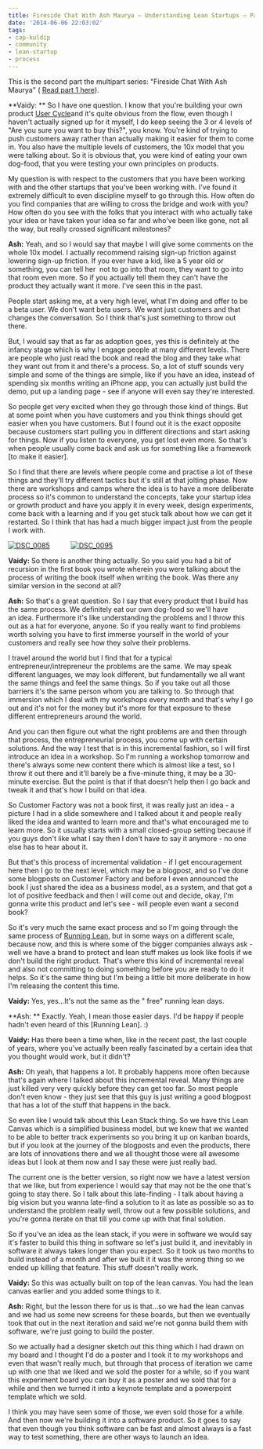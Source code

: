 ```yaml
---
title: Fireside Chat With Ash Maurya – Understanding Lean Startups – Part 2
date: '2014-06-06 22:03:02'
tags:
- cap-kuldip
- community
- lean-startup
- process
---
```


This is the second part the multipart series: "Fireside Chat With Ash Maurya" (
[Read part 1 here](http://www.multunus.com/blog/2014/04/fireside-chat-ash-maurya-lean-startups/)).


**Vaidy: **
So I have one question. I know that you're building your own product 
[User Cycle](http://usercycle.com/)and it's quite obvious from the flow, even though I haven't actually signed up for it myself, I do keep seeing the 3 or 4 levels of "Are you sure you want to buy this?", you know. You're kind of trying to push customers away rather than actually making it easier for them to come in. You also have the multiple levels of customers, the 10x model that you were talking about. So it is obvious that, you were kind of eating your own dog-food, that you were testing your own principles on products.

My question is with respect to the customers that you have been working with and the other startups that you've been working with. I've found it extremely difficult to even discipline myself to go through this. How often do you find companies that are willing to cross the bridge and work with you? How often do you see with the folks that you interact with who actually take your idea or have taken your idea so far and who've been like gone, not all the way, but really crossed significant milestones?


**Ash:**
 Yeah, and so I would say that maybe I will give some comments on the whole 10x model. I actually recommend raising sign-up friction against lowering sign-up friction. If you ever have a kid, like a 5 year old or something, you can tell her 
not to go into that room, they want to go into that room even more. So if you actually tell them they can't have the product they actually want it more. I've seen this in the past.

People start asking me, at a very high level, what I'm doing and offer to be a beta user. 
We don't want beta users. We want just customers and that changes the conversation. So I think that's just something to throw out there.

But, I would say that as far as adoption goes, yes this is definitely at the infancy stage which is why I engage people at many different levels. There are people who just read the book and read the blog and they take what they want out from it and there's a process. So, a lot of stuff sounds very simple and some of the things 
are simple, like if you have an idea, instead of spending six months writing an iPhone app, you can actually just build the demo, put up a landing page - see if anyone will even say they're interested.

So people get very excited when they go through those kind of things. But at some point when you have customers and you think things should get easier when you have customers. But I found out it is the exact opposite because customers start pulling you in different directions and start asking for things. Now if you listen to everyone, you get lost even more. So that's when people usually come back and ask us for something like a framework [to make it easier].

So I find that there are levels where people come and practise a lot of these things and they'll try different tactics but it's still at that jolting phase. Now there are workshops and camps where the idea is to have a more deliberate process so it's common to understand the concepts, take your startup idea or growth product and have you apply it in every week, design experiments, come back with a learning and if you get stuck talk about how we can get it restarted. So I think that has had a much bigger impact just from the people I work with.


[![DSC_0085](http://www.multunus.com/wp-content/uploads/2014/04/DSC_0085-300x209.jpg)](http://www.multunus.com/wp-content/uploads/2014/04/DSC_0085.jpg)          
[![DSC_0095](http://www.multunus.com/wp-content/uploads/2014/04/DSC_0095-300x197.jpg)](http://www.multunus.com/wp-content/uploads/2014/04/DSC_0095-e1402987260314.jpg)


**Vaidy:**
 So there is another thing actually. So you said you had a bit of recursion in the first book you wrote wherein you were talking about the process of writing the book itself when writing the book. Was there any similar version in the second at all?


**Ash:**
 So that's a great question. So I say that every product that I build has the same process. We definitely eat our own dog-food so we'll have an idea. Furthermore it's like understanding the problems and I throw this out as a hat for everyone, anyone. So if you really want to find problems worth solving you have to first immerse yourself in the world of your customers and really see how they solve their problems.

I travel around the world but I find that for a typical entrepreneur/intrepreneur the problems are the same. We may speak different languages, we may look different, but fundamentally we all want the same things and feel the same things. So if you take out all those barriers it's the same person whom you are talking to. So through that immersion which I deal with my workshops every month and that's why I go out and it's not for the money but it's more for that exposure to these different entrepreneurs around the world.

And you can then figure out what the right problems are and then through that process, the entrepreneurial process, you come up with certain solutions. And the way I test that is in this incremental fashion, so I will first introduce an idea in a workshop. So I'm running a workshop tomorrow and there's always some new content there which is almost like a test, so I throw it out there and it'll barely be a five-minute thing, it may be a 30-minute exercise. But the point is that if that doesn't help then I go back and tweak it and that's how I build on that idea.

So Customer Factory was not a book first, it was really just an idea - a picture I had in a slide somewhere and I talked about it and people really liked the idea and wanted to learn more and that's what encouraged me to learn more. So it usually starts with a small closed-group setting because if you guys don't like what I say then I don't have to say it anymore - no one else has to hear about it.

But that's this process of incremental validation - if I get encouragement here then I go to the next level, which may be a blogpost, and so I've done some blogposts on Customer Factory and before I even announced the book I just shared the idea as a business model, as a system, and that got a lot of positive feedback and then I will come out and decide, okay, I'm gonna write this product and let's see - will people even want a second book?

So it's very much the same exact process and so I'm going through the same process of 
[Running Lean](http://runninglean.co/), but in some ways on a different scale, because now, and this is where some of the bigger companies always ask - well we have a brand to protect and lean stuff makes us look like fools if we don't build the right product. That's where this kind of incremental reveal and also not committing to doing something before you are ready to do it helps. So it's the same thing but I'm being a little bit more deliberate in how I'm releasing the content this time.


**Vaidy:**
 Yes, yes...It's not the same as the "
free" running lean days.


**Ash: **
Exactly. Yeah, I mean those easier days. I'd be happy if people hadn't even heard of this [Running Lean]. :)


**Vaidy:**
 Has there been a time when, like in the recent past, the last couple of years, where you've actually been really fascinated by a certain idea that you thought would work, but it didn't?


**Ash:**
 Oh yeah, that happens a lot. It probably happens more often because that's again where I talked about this incremental reveal. Many things are just killed very very quickly before they can get too far. So most people don't even know - they just see that this guy is just writing a good blogpost that has a lot of the stuff that happens in the back.

So even like I would talk about this Lean Stack thing. So we have this Lean Canvas which is a simplified business model, but we knew that we wanted to be able to better track experiments so you bring it up on kanban boards, but if you look at the journey of the blogposts and even the products, there are lots of innovations there and we all thought those were all awesome ideas but I look at them now and I say these were just really bad.

The current one is the better version, so right now we have a latest version that we like, but from experience I would say that may not be the one that's going to stay there. So I talk about this late-finding - I talk about having a big vision but you wanna late-find a solution to it as late as possible so as to understand the problem really well, throw out a few possible solutions, and you're gonna iterate on that till you come up with that final solution.

So if you've an idea as the lean stack, if you were in software we would say it's faster to build this thing in software so let's just build it, and inevitably in software it 
always takes longer than you expect. So it took us two months to build instead of a month and after we built it it was the wrong thing so we ended up killing that feature. This stuff doesn't really work.


**Vaidy:**
 So this was actually built on top of the lean canvas. You had the lean canvas earlier and you added some things to it.


**Ash:**
 Right, but the lesson there for us is that...so we had the lean canvas and we had us some new screens for these boards, but then we eventually took that out in the next iteration and said we're not gonna build them with software, we're just going to build the poster.

So we actually had a designer sketch out this thing which I had drawn on my board and I thought I'd do a poster and I took it to my workshops and even that wasn't really much, but through that process of iteration we came up with one that we liked and we sold the poster for a while, so if you want this experiment board you can buy it as a poster and we sold that for a while and then we turned it into a keynote template and a powerpoint template which we sold.

I think you may have seen some of those, we even sold those for a while. And then now we're building it into a software product. So it goes to say that even though you think software can be fast and almost always is a fast way to test something, there are other ways to launch an idea.
